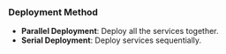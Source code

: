 <!-- usedin: [ _legacy_docker/deployment/deploy-profiles-v1.md, _skycap/deployment/deploy-profiles-v1.md] -->


### Deployment Method

- **Parallel Deployment**: Deploy all the services together.
- **Serial Deployment**:   Deploy services sequentially.

